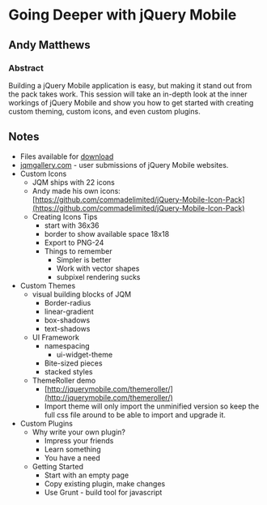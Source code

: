 # Going Deeper with jQuery Mobile

## Andy Matthews

### Abstract
Building a jQuery Mobile application is easy, but making it stand out from the pack takes work. This session will take an in-depth look at the inner workings of jQuery Mobile and show you how to get started with creating custom theming, custom icons, and even custom plugins.

## Notes
* Files available for [download](http://goog.le/4CnpJ)
* [jqmgallery.com](http://jqmgallery.com) - user submissions of jQuery Mobile websites.
* Custom Icons
	* JQM ships with 22 icons
	* Andy made his own icons: [https://github.com/commadelimited/jQuery-Mobile-Icon-Pack](https://github.com/commadelimited/jQuery-Mobile-Icon-Pack)
	* Creating Icons Tips
		* start with 36x36
		* border to show available space 18x18
		* Export to PNG-24
		* Things to remember
			* Simpler is better
			* Work with vector shapes
			* subpixel rendering sucks
* Custom Themes
	* visual building blocks of JQM
		* Border-radius
		* linear-gradient
		* box-shadows
		* text-shadows
	* UI Framework
		* namespacing
			* ui-widget-theme
		* Bite-sized pieces
		* stacked styles
	* ThemeRoller demo
		* [http://jquerymobile.com/themeroller/](http://jquerymobile.com/themeroller/)
		* Import theme will only import the unminified version so keep the full css file around to be able to import and upgrade it. 
* Custom Plugins
	* Why write your own plugin?
		* Impress your friends
		* Learn something
		* You have a need
	* Getting Started
		* Start with an empty page
		* Copy existing plugin, make changes
		* Use Grunt - build tool for javascript
		
	